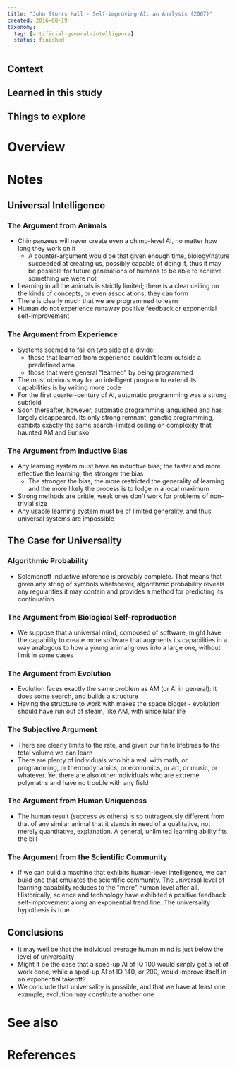 ```yaml
---
title: "John Storrs Hall - Self-improving AI: an Analysis (2007)"
created: 2016-08-19
taxonomy:
  tag: [artificial-general-intelligence]
  status: finished
---
```


## Context

## Learned in this study

## Things to explore

# Overview

# Notes
## Universal Intelligence
### The Argument from Animals
* Chimpanzees will never create even a chimp-level AI, no matter how long they work on it
	* A counter-argument would be that given enough time, biology/nature succeeded at creating us, possibly capable of doing it, thus it may be possible for future generations of humans to be able to achieve something we were not
* Learning in all the animals is strictly limited; there is a clear ceiling on the kinds of concepts, or even associations, they can form
* There is clearly much that we are programmed to learn
* Human do not experience runaway positive feedback or exponential self-improvement

### The Argument from Experience
* Systems seemed to fall on two side of a divide:
	* those that learned from experience couldn't learn outside a predefined area
	* those that were general "learned" by being programmed
* The most obvious way for an intelligent program to extend its capabilities is by writing more code
* For the first quarter-century of AI, automatic programming was a strong subfield
* Soon thereafter, however, automatic programming languished and has largely disappeared. Its only strong remnant, genetic programming, exhibits exactly the same search-limited ceiling on complexity that haunted AM and Eurisko

### The Argument from Inductive Bias
* Any learning system must have an inductive bias; the faster and more effective the learning, the stronger the bias
	* The stronger the bias, the more restricted the generality of learning and the more likely the process is to lodge in a local maximum
* Strong methods are brittle, weak ones don't work for problems of non-trivial size
* Any usable learning system must be of limited generality, and thus universal systems are impossible

## The Case for Universality
### Algorithmic Probability
* Solomonoff inductive inference is provably complete. That means that given any string of symbols whatsoever, algorithmic probability reveals any regularities it may contain and provides a method for predicting its continuation

### The Argument from Biological Self-reproduction
* We suppose that a universal mind, composed of software, might have the capability to create more software that augments its capabilities in a way analogous to how a young animal grows into a large one, without limit in some cases

### The Argument from Evolution
* Evolution faces exactly the same problem as AM (or AI in general): it does some search, and builds a structure
* Having the structure to work with makes the space bigger - evolution should have run out of steam, like AM, with unicellular life

### The Subjective Argument
* There are clearly limits to the rate, and given our finite lifetimes to the total volume we can learn
* There are plenty of individuals who hit a wall with math, or programming, or thermodynamics, or economics, or art, or music, or whatever. Yet there are also other individuals who are extreme polymaths and have no trouble with any field

### The Argument from Human Uniqueness
* The human result (success vs others) is so outrageously different from that of any similar animal that it stands in need of a qualitative, not merely quantitative, explanation. A general, unlimited learning ability fits the bill

### The Argument from the Scientific Community
* If we can build a machine that exhibits human-level intelligence, we can build one that emulates the scientific community. The universal level of learning capability reduces to the "mere" human level after all. Historically, science and technology have exhibited a positive feedback self-improvement along an exponential trend line. The universality hypothesis is true

## Conclusions
* It may well be that the individual average human mind is just below the level of universality
* Might it be the case that a sped-up AI of IQ 100 would simply get a lot of work done, while a sped-up AI of IQ 140, or 200, would improve itself in an exponential takeoff?
* We conclude that universality is possible, and that we have at least one example; evolution may constitute another one

# See also

# References
